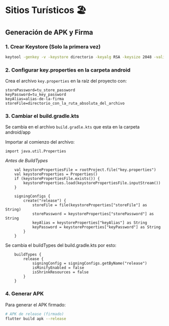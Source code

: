 # Sitios Turísticos 🏖️

## Generación de APK y Firma

### 1. Crear Keystore (Solo la primera vez)

```bash
keytool -genkey -v -keystore directorio -keyalg RSA -keysize 2048 -validity 10000 -alias alias-de-la-firma
```

### 2. Configurar key.properties en la carpeta android

Crea el archivo `key.properties` en la raíz del proyecto con:

```properties
storePassword=tu_store_password
keyPassword=tu_key_password
keyAlias=alias-de-la-firma
storeFile=directorio_con_la_ruta_absoluta_del_archivo
```

### 3. Cambiar el build.gradle.kts

Se cambia en el archivo `build.gradle.kts` que esta en la carpeta android/app

Importar al comienzo del archivo:

```
import java.util.Properties
```

*Antes de BuildTypes*

```
    val keystorePropertiesFile = rootProject.file("key.properties")
    val keystoreProperties = Properties()
    if (keystorePropertiesFile.exists()) {
        keystoreProperties.load(keystorePropertiesFile.inputStream())
    }

    signingConfigs {
        create("release") {
            storeFile = file(keystoreProperties["storeFile"] as String)
            storePassword = keystoreProperties["storePassword"] as String
            keyAlias = keystoreProperties["keyAlias"] as String
            keyPassword = keystoreProperties["keyPassword"] as String
        }
    }
```

Se cambia el buildTypes del build.gradle.kts por esto:

```
    buildTypes {
        release {
            signingConfig = signingConfigs.getByName("release")
            isMinifyEnabled = false
            isShrinkResources = false
        }
    }

```

### 4. Generar APK

Para generar el APK firmado:

```bash
# APK de release (firmado)
flutter build apk --release

```

